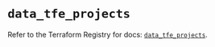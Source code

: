 # `data_tfe_projects`

Refer to the Terraform Registry for docs: [`data_tfe_projects`](https://registry.terraform.io/providers/hashicorp/tfe/0.65.2/docs/data-sources/projects).
